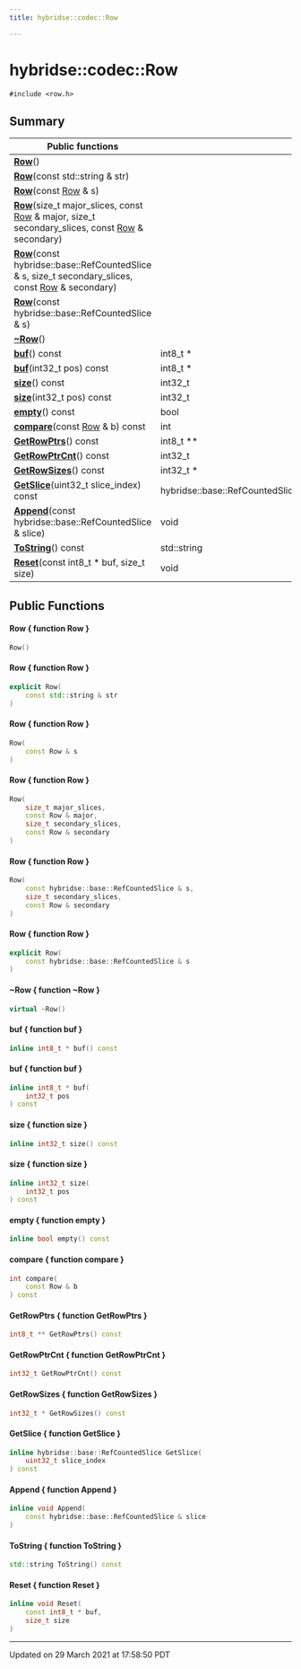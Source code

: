 ```yaml
---
title: hybridse::codec::Row

---
```

# hybridse::codec::Row



`#include <row.h>`

## Summary


|  Public functions|            |
| -------------- | -------------- |
|**[Row](/hybridse/usage/api/c++/Classes/classhybridse_1_1codec_1_1_row.md#function-row)**()|  |
|**[Row](/hybridse/usage/api/c++/Classes/classhybridse_1_1codec_1_1_row.md#function-row)**(const std::string & str)|  |
|**[Row](/hybridse/usage/api/c++/Classes/classhybridse_1_1codec_1_1_row.md#function-row)**(const [Row](/hybridse/usage/api/c++/Classes/classhybridse_1_1codec_1_1_row.md) & s)|  |
|**[Row](/hybridse/usage/api/c++/Classes/classhybridse_1_1codec_1_1_row.md#function-row)**(size_t major_slices, const [Row](/hybridse/usage/api/c++/Classes/classhybridse_1_1codec_1_1_row.md) & major, size_t secondary_slices, const [Row](/hybridse/usage/api/c++/Classes/classhybridse_1_1codec_1_1_row.md) & secondary)|  |
|**[Row](/hybridse/usage/api/c++/Classes/classhybridse_1_1codec_1_1_row.md#function-row)**(const hybridse::base::RefCountedSlice & s, size_t secondary_slices, const [Row](/hybridse/usage/api/c++/Classes/classhybridse_1_1codec_1_1_row.md) & secondary)|  |
|**[Row](/hybridse/usage/api/c++/Classes/classhybridse_1_1codec_1_1_row.md#function-row)**(const hybridse::base::RefCountedSlice & s)|  |
|**[~Row](/hybridse/usage/api/c++/Classes/classhybridse_1_1codec_1_1_row.md#function-~row)**()|  |
|**[buf](/hybridse/usage/api/c++/Classes/classhybridse_1_1codec_1_1_row.md#function-buf)**() const| int8_t *  |
|**[buf](/hybridse/usage/api/c++/Classes/classhybridse_1_1codec_1_1_row.md#function-buf)**(int32_t pos) const| int8_t *  |
|**[size](/hybridse/usage/api/c++/Classes/classhybridse_1_1codec_1_1_row.md#function-size)**() const| int32_t  |
|**[size](/hybridse/usage/api/c++/Classes/classhybridse_1_1codec_1_1_row.md#function-size)**(int32_t pos) const| int32_t  |
|**[empty](/hybridse/usage/api/c++/Classes/classhybridse_1_1codec_1_1_row.md#function-empty)**() const| bool  |
|**[compare](/hybridse/usage/api/c++/Classes/classhybridse_1_1codec_1_1_row.md#function-compare)**(const [Row](/hybridse/usage/api/c++/Classes/classhybridse_1_1codec_1_1_row.md) & b) const| int  |
|**[GetRowPtrs](/hybridse/usage/api/c++/Classes/classhybridse_1_1codec_1_1_row.md#function-getrowptrs)**() const| int8_t **  |
|**[GetRowPtrCnt](/hybridse/usage/api/c++/Classes/classhybridse_1_1codec_1_1_row.md#function-getrowptrcnt)**() const| int32_t  |
|**[GetRowSizes](/hybridse/usage/api/c++/Classes/classhybridse_1_1codec_1_1_row.md#function-getrowsizes)**() const| int32_t *  |
|**[GetSlice](/hybridse/usage/api/c++/Classes/classhybridse_1_1codec_1_1_row.md#function-getslice)**(uint32_t slice_index) const| hybridse::base::RefCountedSlice  |
|**[Append](/hybridse/usage/api/c++/Classes/classhybridse_1_1codec_1_1_row.md#function-append)**(const hybridse::base::RefCountedSlice & slice)| void  |
|**[ToString](/hybridse/usage/api/c++/Classes/classhybridse_1_1codec_1_1_row.md#function-tostring)**() const| std::string  |
|**[Reset](/hybridse/usage/api/c++/Classes/classhybridse_1_1codec_1_1_row.md#function-reset)**(const int8_t * buf, size_t size)| void  |

## Public Functions

#### Row { function Row }

```cpp
Row()
```


#### Row { function Row }

```cpp
explicit Row(
    const std::string & str
)
```


#### Row { function Row }

```cpp
Row(
    const Row & s
)
```


#### Row { function Row }

```cpp
Row(
    size_t major_slices,
    const Row & major,
    size_t secondary_slices,
    const Row & secondary
)
```


#### Row { function Row }

```cpp
Row(
    const hybridse::base::RefCountedSlice & s,
    size_t secondary_slices,
    const Row & secondary
)
```


#### Row { function Row }

```cpp
explicit Row(
    const hybridse::base::RefCountedSlice & s
)
```


#### ~Row { function ~Row }

```cpp
virtual ~Row()
```


#### buf { function buf }

```cpp
inline int8_t * buf() const
```


#### buf { function buf }

```cpp
inline int8_t * buf(
    int32_t pos
) const
```


#### size { function size }

```cpp
inline int32_t size() const
```


#### size { function size }

```cpp
inline int32_t size(
    int32_t pos
) const
```


#### empty { function empty }

```cpp
inline bool empty() const
```


#### compare { function compare }

```cpp
int compare(
    const Row & b
) const
```


#### GetRowPtrs { function GetRowPtrs }

```cpp
int8_t ** GetRowPtrs() const
```


#### GetRowPtrCnt { function GetRowPtrCnt }

```cpp
int32_t GetRowPtrCnt() const
```


#### GetRowSizes { function GetRowSizes }

```cpp
int32_t * GetRowSizes() const
```


#### GetSlice { function GetSlice }

```cpp
inline hybridse::base::RefCountedSlice GetSlice(
    uint32_t slice_index
) const
```


#### Append { function Append }

```cpp
inline void Append(
    const hybridse::base::RefCountedSlice & slice
)
```


#### ToString { function ToString }

```cpp
std::string ToString() const
```


#### Reset { function Reset }

```cpp
inline void Reset(
    const int8_t * buf,
    size_t size
)
```


-------------------------------

Updated on 29 March 2021 at 17:58:50 PDT